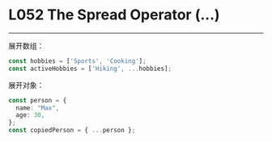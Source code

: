 # L052 The Spread Operator (...)
---

展开数组：

```ts
const hobbies = ['Sports', 'Cooking'];
const activeHobbies = ['Hiking', ...hobbies];
```

展开对象：

```ts
const person = {
  name: "Max",
  age: 30,
};
const copiedPerson = { ...person };
```

